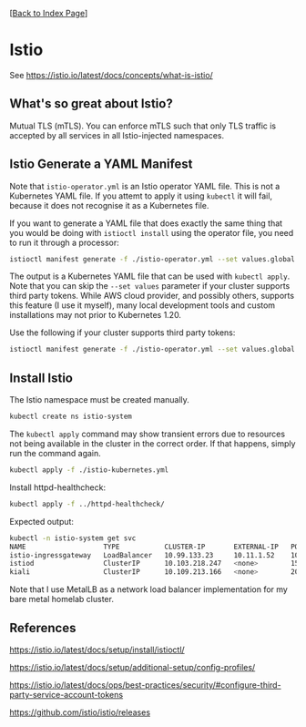 [[Back to Index Page](../README.md)]

# Istio

See https://istio.io/latest/docs/concepts/what-is-istio/

## What's so great about Istio?

Mutual TLS (mTLS). You can enforce mTLS such that only TLS traffic is accepted by all services in all Istio-injected namespaces.

## Istio Generate a YAML Manifest

Note that `istio-operator.yml` is an Istio operator YAML file. This is not a Kubernetes YAML file. If you attemt to apply it using `kubectl` it will fail, because it does not recognise it as a Kubernetes file.

If you want to generate a YAML file that does exactly the same thing that you would be doing with `istioctl install` using the operator file, you need to run it through a processor:

```bash
istioctl manifest generate -f ./istio-operator.yml --set values.global.jwtPolicy=first-party-jwt > ./istio-kubernetes.yml
```

The output is a Kubernetes YAML file that can be used with `kubectl apply`. Note that you can skip the `--set values` parameter if your cluster supports third party tokens. While AWS cloud provider, and possibly others, supports this feature (I use it myself), many local development tools and custom installations may not prior to Kubernetes 1.20.

Use the following if your cluster supports third party tokens:

```bash
istioctl manifest generate -f ./istio-operator.yml --set values.global.jwtPolicy=third-party-jwt > ./istio-kubernetes.yml
```

## Install Istio

The Istio namespace must be created manually.

```bash
kubectl create ns istio-system
```

The `kubectl apply` command may show transient errors due to resources not being available in the cluster in the correct order. If that happens, simply run the command again.

```bash
kubectl apply -f ./istio-kubernetes.yml
```

Install httpd-healthcheck:

```bash
kubectl apply -f ../httpd-healthcheck/
```

Expected output:

```bash
kubectl -n istio-system get svc
NAME                   TYPE           CLUSTER-IP       EXTERNAL-IP   PORT(S)                                         AGE
istio-ingressgateway   LoadBalancer   10.99.133.23     10.11.1.52    10001:32104/TCP,443:30175/TCP,15021:30860/TCP   73m
istiod                 ClusterIP      10.103.218.247   <none>        15010/TCP,15012/TCP,443/TCP,15014/TCP           73m
kiali                  ClusterIP      10.109.213.166   <none>        20001/TCP,9090/TCP                              36m
```

Note that I use MetalLB as a network load balancer implementation for my bare metal homelab cluster.

## References

https://istio.io/latest/docs/setup/install/istioctl/

https://istio.io/latest/docs/setup/additional-setup/config-profiles/

https://istio.io/latest/docs/ops/best-practices/security/#configure-third-party-service-account-tokens

https://github.com/istio/istio/releases
